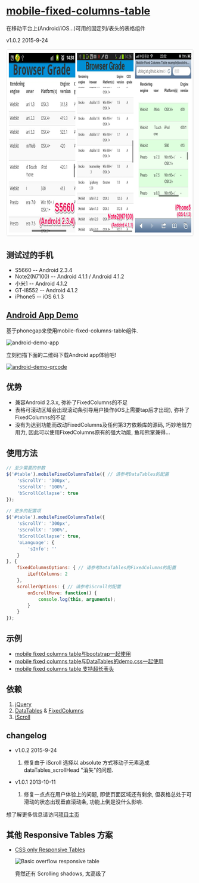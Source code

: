 <a href="http://ufologist.github.io/mobile-fixed-columns-table">mobile-fixed-columns-table</a>
====================
在移动平台上(Android/iOS...)可用的固定列/表头的表格组件

v1.0.2 2015-9-24

<img src="inspiration/img/preview-mobile.png" height="504" width="897" alt="Android 2.3.x/Android 4.x/iOS上组件的运行效果截图" />

测试过的手机
--------------------
* S5660        -- Android 2.3.4
* Note2(N7100) -- Android 4.1.1 / Android 4.1.2
* 小米1        -- Android 4.1.2
* GT-I8552     -- Android 4.1.2
* iPhone5      -- iOS 6.1.3

<a href="https://github.com/ufologist/mobile-fixed-columns-table/tree/android-demo">Android App Demo</a>
--------------------
基于phonegap来使用mobile-fixed-columns-table组件.

<img src="http://ufologist.github.io/mobile-fixed-columns-table/images/android-demo-snapshot.png" height="427" width="240" alt="android-demo-app" />

立刻扫描下面的二维码下载Android app体验吧!

<a href="https://github.com/ufologist/mobile-fixed-columns-table/raw/android-demo/bin/fixed-columns-table.apk"><img src="http://ufologist.github.io/mobile-fixed-columns-table/images/android-demo-qrcode.png" height="300" width="300" alt="android-demo-qrcode" /></a>

优势
--------------------
* 兼容Android 2.3.x, 弥补了FixedColumns的不足
* 表格可滚动区域会出现滚动条引导用户操作(iOS上需要tap后才出现), 弥补了FixedColumns的不足
* 没有为达到功能而改动FixedColumns及任何第3方依赖库的源码, 巧妙地借力用力, 因此可以使用FixedColumns原有的强大功能, 鱼和熊掌兼得...

使用方法
--------------------
```JavaScript
// 至少需要的参数
$('#table').mobileFixedColumnsTable({ // 请参考DataTables的配置
    'sScrollY': '300px',
    'sScrollX': '100%',
    'bScrollCollapse': true
});
```

```JavaScript
// 更多的配置项
$('#table').mobileFixedColumnsTable({
    'sScrollY': '300px',
    'sScrollX': '100%',
    'bScrollCollapse': true,
    'oLanguage': {
        'sInfo': ''
    }
}, {
    fixedColumnsOptions: { // 请参考DataTables的FixedColumns的配置
        iLeftColumns: 2
    },
    scrollerOptions: { // 请参考iScroll的配置
        onScrollMove: function() {
            console.log(this, arguments);
        }
    }
});
```

示例
--------------------
* <a href="http://ufologist.github.io/mobile-fixed-columns-table/mobile-fixed-columns-table-bootstrap.html">mobile fixed columns table与bootstrap一起使用</a>
* <a href="http://ufologist.github.io/mobile-fixed-columns-table/mobile-fixed-columns-table-democss.html">mobile fixed columns table与DataTables的demo.css一起使用</a>
* <a href="http://ufologist.github.io/mobile-fixed-columns-table/mobile-fixed-columns-table-long-header.html">mobile fixed columns table 支持超长表头</a>

依赖
--------------------
1. <a href="http://jquery.com/">jQuery</a>
2. <a href="http://www.datatables.net">DataTables</a> & <a href="http://www.datatables.net/extras/fixedcolumns/">FixedColumns</a>
3. <a href="http://cubiq.org/iscroll-4">iScroll</a>

changelog
--------------------
* v1.0.2 2015-9-24

  1. 修复由于 iScroll 选择以 absolute 方式移动子元素造成 dataTables_scrollHead "消失"的问题.

* v1.0.1 2013-10-11

  1. 修复一点点在用户体验上的问题, 即使页面区域还有剩余, 但表格总处于可滑动的状态出现垂直滚动条, 功能上倒是没什么影响.

想了解更多信息请访问<a href="http://ufologist.github.io/mobile-fixed-columns-table">项目主页</a>

其他 Responsive Tables 方案
--------------------
* [CSS only Responsive Tables](http://dbushell.com/2016/03/04/css-only-responsive-tables/)

  ![Basic overflow responsive table](http://dbushell.com/images/blog/responsive-table.png)

  竟然还有 Scrolling shadows, 太高级了